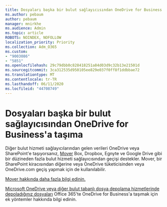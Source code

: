 ```yaml
---
title: Dosyaları başka bir bulut sağlayıcısından OneDrive for Business'a taşıma
ms.author: pebaum
author: pebaum
manager: mnirkhe
ms.audience: Admin
ms.topic: article
ROBOTS: NOINDEX, NOFOLLOW
localization_priority: Priority
ms.collection: Adm_O365
ms.custom:
- "9003086"
- "5851"
ms.openlocfilehash: 29c79dbb0c828418251a84d03d9c32b13e21501d
ms.sourcegitcommit: 3ca312535d950105ee829e037f0ff8f1ddbbae72
ms.translationtype: MT
ms.contentlocale: tr-TR
ms.lasthandoff: 06/11/2020
ms.locfileid: "44708749"
---
```

# <a name="move-files-into-onedrive-for-business-from-another-cloud-provider"></a>Dosyaları başka bir bulut sağlayıcısından OneDrive for Business'a taşıma

Diğer bulut hizmeti sağlayıcılarından gelen verileri OneDrive veya SharePoint'e taşıyorsanız, [Mover](https://go.microsoft.com/fwlink/?linkid=2132453) Box, Dropbox, Egnyte ve Google Drive gibi bir düzineden fazla bulut hizmeti sağlayıcısından geçişi destekler. Mover, bir SharePoint kiracısından diğerine veya OneDrive tüketicisinden veya OneDrive.com geçiş yapmak için de kullanılabilir.

[Mover hakkında daha fazla bilgi edinin.](https://go.microsoft.com/fwlink/?linkid=2132453)

[Microsoft OneDrive veya diğer bulut tabanlı dosya depolama hizmetlerinde depoladığınız dosyaları](https://support.microsoft.com/office/7fb28cad-7e25-451f-8b4b-2d1a71e5c0e9) Office 365'te OneDrive for Business'a taşımak için ek yöntemler hakkında bilgi edinin.

